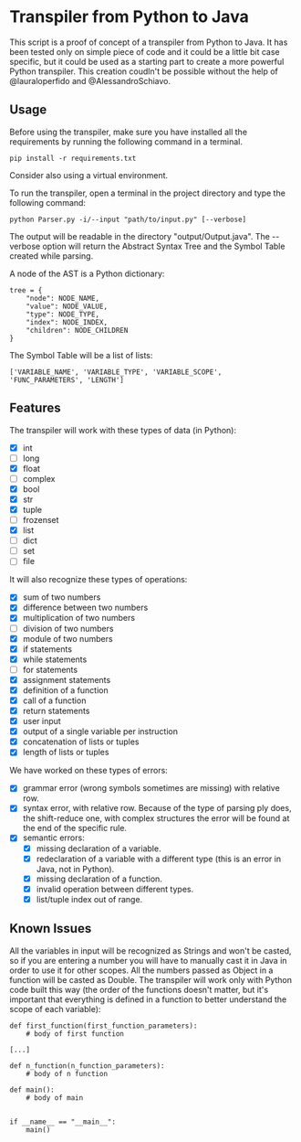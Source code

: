 # Transpiler from Python to Java

This script is a proof of concept of a transpiler from Python to Java. It has been tested only on simple piece of code and it could be a little bit case specific, but it could be used as a starting part to create a more powerful Python transpiler.
This creation coudln't be possible without the help of @lauraloperfido and @AlessandroSchiavo.


## Usage

Before using the transpiler, make sure you have installed all the requirements by running the following command in a terminal.

``` pip install -r requirements.txt ```

Consider also using a virtual environment.

To run the transpiler, open a terminal in the project directory and type the following command:

``` python Parser.py -i/--input "path/to/input.py" [--verbose] ```

The output will be readable in the directory "output/Output.java".
The --verbose option will return the Abstract Syntax Tree and the Symbol Table created while parsing.

A node of the AST is a Python dictionary:

``` 
tree = {
    "node": NODE_NAME,
    "value": NODE_VALUE,
    "type": NODE_TYPE,
    "index": NODE_INDEX,
    "children": NODE_CHILDREN
}
```

The Symbol Table will be a list of lists:

```
['VARIABLE_NAME', 'VARIABLE_TYPE', 'VARIABLE_SCOPE', 'FUNC_PARAMETERS', 'LENGTH']
```

## Features

The transpiler will work with these types of data (in Python):
- [x] int
- [ ] long
- [x] float
- [ ] complex
- [x] bool
- [x] str
- [x] tuple
- [ ] frozenset
- [x] list
- [ ] dict
- [ ] set
- [ ] file

It will also recognize these types of operations:
- [x] sum of two numbers
- [x] difference between two numbers
- [x] multiplication of two numbers
- [ ] division of two numbers
- [x] module of two numbers
- [x] if statements
- [x] while statements
- [ ] for statements
- [x] assignment statements
- [x] definition of a function
- [x] call of a function
- [x] return statements
- [x] user input
- [x] output of a single variable per instruction
- [x] concatenation of lists or tuples
- [x] length of lists or tuples

We have worked on these types of errors:
- [x] grammar error (wrong symbols sometimes are missing) with relative row.
- [x] syntax error, with relative row. Because of the type of parsing ply does, the shift-reduce one, with complex structures the error will be found at the end of the specific rule.
- [x] semantic errors:
  - [x] missing declaration of a variable.
  - [x] redeclaration of a variable with a different type (this is an error in Java, not in Python).
  - [x] missing declaration of a function.
  - [x] invalid operation between different types.
  - [x] list/tuple index out of range.

## Known Issues

All the variables in input will be recognized as Strings and won't be casted, so if you are entering a number you will have to manually cast it in Java in order to use it for other scopes.
All the numbers passed as Object in a function will be casted as Double.
The transpiler will work only with Python code built this way (the order of the functions doesn't matter, but it's important that everything is defined in a function to better understand the scope of each variable):


``` 
def first_function(first_function_parameters):
    # body of first function
    
[...]

def n_function(n_function_parameters):
    # body of n function
    
def main():
    # body of main


if __name__ == "__main__":
    main()

```
